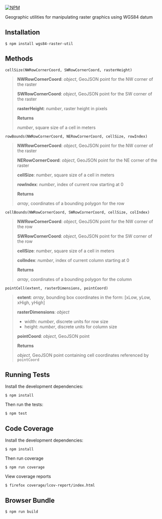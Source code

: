 [![NPM](https://nodei.co/npm/wgs84-raster-util.png?downloads=true&stars=true)](https://nodei.co/npm/wgs84-raster-util/)

Geographic utilities for manipulating raster graphics using WGS84 datum

Installation
-------------
    $ npm install wgs84-raster-util

Methods
--------
    cellSize(NWRowCornerCoord, SWRowCornerCoord, rasterHeight)
> **NWRowCornerCoord**:  *object*,  GeoJSON point for the NW corner of the raster
>
> **SWRowCornerCoord**:  *object*,  GeoJSON point for the SW corner of the raster
>
> **rasterHeight**:  *number*, raster height in pixels
>
> **Returns**
>
> *number*, square size of a cell in meters

    rowBounds(NWRowCornerCoord, NERowCornerCoord, cellSize, rowIndex)
> **NWRowCornerCoord**:  *object*,  GeoJSON point for the NW corner of the raster
>
> **NERowCornerCoord**:  *object*,  GeoJSON point for the NE corner of the raster
>
> **cellSize**:  *number*, square size of a cell in meters
>
> **rowIndex**:  *number*, index of current row starting at 0
>
> **Returns**
>
> *array*, coordinates of a bounding polygon for the row

    cellBounds(NWRowCornerCoord, SWRowCornerCoord, cellSize, colIndex)
> **NWRowCornerCoord**:  *object*,  GeoJSON point for the NW corner of the row
>
> **SWRowCornerCoord**:  *object*,  GeoJSON point for the SW corner of the row
>
> **cellSize**:  *number*, square size of a cell in meters
>
> **colIndex**:  *number*, index of current column starting at 0
>
> **Returns**
>
> *array*, coordinates of a bounding polygon for the column

    pointCell(extent, rasterDimensions, pointCoord)
> **extent**:  *array*, bounding box coordinates in the form: [xLow, yLow, xHigh, yHigh]
>
> **rasterDimensions**:  *object*
>    + width:  *number*, discrete units for row size
>    + height:  *number*, discrete units for column size
>
> **pointCoord**:  *object*, GeoJSON point
>
> **Returns**
>
> *object*, GeoJSON point containing cell coordinates referenced by `pointCoord`

Running Tests
--------------
Install the development dependencies:

    $ npm install

Then run the tests:

    $ npm test

Code Coverage
--------------
Install the development dependencies:

    $ npm install

Then run coverage

    $ npm run coverage

View coverage reports

    $ firefox coverage/lcov-report/index.html

Browser Bundle
---------------
    $ npm run build
